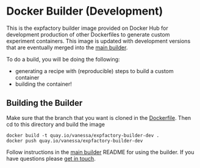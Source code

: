 # Docker Builder (Development)

This is the expfactory builder image provided on Docker Hub for development production of other Dockerfiles to generate custom experiment containers. This image is updated with development versions that are eventually merged into the [main builder](../builder).

To do a build, you will be doing the following:

 - generating a recipe with (reproducible) steps to build a custom container
 - building the container!


## Building the Builder
Make sure that the branch that you want is cloned in the [Dockerfile](Dockerfile). Then cd to this directory and
build the image

```
docker build -t quay.io/vanessa/expfactory-builder-dev .
docker push quay.io/vanessa/expfactory-builder-dev
```

Follow instructions in the [main builder](../builder) README for using the builder. If you have questions please [get in touch](https://github.com/expfactory/issues).
